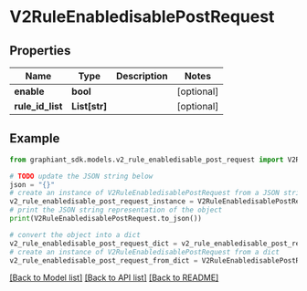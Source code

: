 # V2RuleEnabledisablePostRequest


## Properties

Name | Type | Description | Notes
------------ | ------------- | ------------- | -------------
**enable** | **bool** |  | [optional] 
**rule_id_list** | **List[str]** |  | [optional] 

## Example

```python
from graphiant_sdk.models.v2_rule_enabledisable_post_request import V2RuleEnabledisablePostRequest

# TODO update the JSON string below
json = "{}"
# create an instance of V2RuleEnabledisablePostRequest from a JSON string
v2_rule_enabledisable_post_request_instance = V2RuleEnabledisablePostRequest.from_json(json)
# print the JSON string representation of the object
print(V2RuleEnabledisablePostRequest.to_json())

# convert the object into a dict
v2_rule_enabledisable_post_request_dict = v2_rule_enabledisable_post_request_instance.to_dict()
# create an instance of V2RuleEnabledisablePostRequest from a dict
v2_rule_enabledisable_post_request_from_dict = V2RuleEnabledisablePostRequest.from_dict(v2_rule_enabledisable_post_request_dict)
```
[[Back to Model list]](../README.md#documentation-for-models) [[Back to API list]](../README.md#documentation-for-api-endpoints) [[Back to README]](../README.md)


